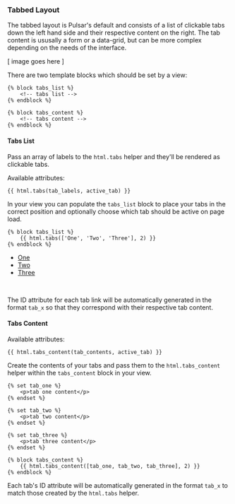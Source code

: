 ### Tabbed Layout

The tabbed layout is Pulsar's default and consists of a list of clickable tabs down the left hand side and their respective content on the right. The tab content is ususally a form or a data-grid, but can be more complex depending on the needs of the interface.

[ image goes here ]

There are two template blocks which should be set by a view:

	{% block tabs_list %} 
		<!-- tabs list -->
	{% endblock %}
	
	{% block tabs_content %} 
		<!-- tabs content -->
	{% endblock %}

#### Tabs List

Pass an array of labels to the `html.tabs` helper and they'll be rendered as clickable tabs.

Available attributes:

	{{ html.tabs(tab_labels, active_tab) }}
	
In your view you can populate the `tabs_list` block to place your tabs in the correct position and optionally choose which tab should be active on page load.

	{% block tabs_list %}
		{{ html.tabs(['One', 'Two', 'Three'], 2) }}
	{% endblock %}

<ul class="tabs__list">
	<li><a href="#tab_1" data-toggle="tab">One</a></li>
	<li class="is-active"><a href="#tab_2" data-toggle="tab">Two</a></li>
	<li><a href="#tab_3" data-toggle="tab">Three</a></li>
</ul>

<br style="clear:both;" />

The ID attribute for each tab link will be automatically generated in the format `tab_x` so that they correspond with their respective tab content.

#### Tabs Content

Available attributes:
	
	{{ html.tabs_content(tab_contents, active_tab) }}

Create the contents of your tabs and pass them to the `html.tabs_content` helper within the `tabs_content` block in your view.

	{% set tab_one %}
		<p>tab one content</p>
	{% endset %}
	
	{% set tab_two %}
		<p>tab two content</p>
	{% endset %}
	
	{% set tab_three %}
		<p>tab three content</p>
	{% endset %}
	
	{% block tabs_content %}
		{{ html.tabs_content([tab_one, tab_two, tab_three], 2) }}
	{% endblock %}

Each tab's ID attribute will be automatically generated in the format `tab_x` to match those created by the `html.tabs` helper.